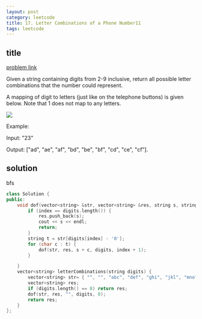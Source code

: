 ```yaml
---
layout: post
category: leetcode
title: 17. Letter Combinations of a Phone Number11
tags: leetcode
---
```


## title
[problem link](https://leetcode.com/problems/letter-combinations-of-a-phone-number/description/)

Given a string containing digits from 2-9 inclusive, return all possible letter combinations that the number could represent.

A mapping of digit to letters (just like on the telephone buttons) is given below. Note that 1 does not map to any letters.

![](http://upload.wikimedia.org/wikipedia/commons/thumb/7/73/Telephone-keypad2.svg/200px-Telephone-keypad2.svg.png)

Example:

Input: "23"

Output: ["ad", "ae", "af", "bd", "be", "bf", "cd", "ce", "cf"].

## solution

bfs

```c++
class Solution {
public:
	void dof(vector<string> &str, vector<string> &res, string s, string digits,int index) {
		if (index == digits.length()) {
			res.push_back(s);
			cout << s << endl;
			return;
		}
		string t = str[digits[index] - '0'];
		for (char c : t) {
			dof(str, res, s + c, digits, index + 1);
		}

	}
	vector<string> letterCombinations(string digits) {
		vector<string> str= { "", "", "abc", "def", "ghi", "jkl", "mno", "pqrs", "tuv", "wxyz" };
		vector<string> res;
		if (digits.length() == 0) return res;
		dof(str, res, "", digits, 0);
		return res;
	}
};

```